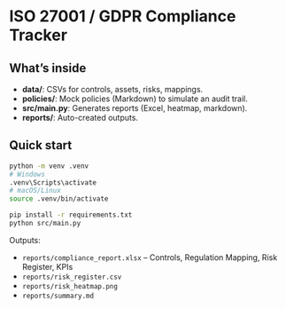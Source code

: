 # ISO 27001 / GDPR Compliance Tracker

## What’s inside
- **data/**: CSVs for controls, assets, risks, mappings.
- **policies/**: Mock policies (Markdown) to simulate an audit trail.
- **src/main.py**: Generates reports (Excel, heatmap, markdown).
- **reports/**: Auto-created outputs.

## Quick start
```bash
python -m venv .venv
# Windows
.venv\Scripts\activate
# macOS/Linux
source .venv/bin/activate

pip install -r requirements.txt
python src/main.py
```

Outputs:
- `reports/compliance_report.xlsx` – Controls, Regulation Mapping, Risk Register, KPIs
- `reports/risk_register.csv`
- `reports/risk_heatmap.png`
- `reports/summary.md`



